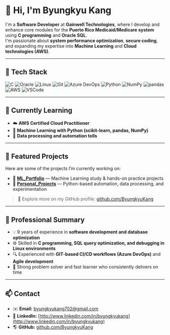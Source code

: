 # 👋 Hi, I'm Byungkyu Kang

I'm a **Software Developer** at **Gainwell Technologies**, where I develop and enhance core modules for the **Puerto Rico Medicaid/Medicare system** using **C programming** and **Oracle SQL**.  
I'm passionate about **system performance optimization**, **secure coding**, and expanding my expertise into **Machine Learning** and **Cloud technologies (AWS)**.

---

## 🧠 Tech Stack

![C](https://img.shields.io/badge/C-00599C?style=flat&logo=c&logoColor=white)
![Oracle](https://img.shields.io/badge/Oracle-F80000?style=flat&logo=oracle&logoColor=white)
![Linux](https://img.shields.io/badge/Linux-FCC624?style=flat&logo=linux&logoColor=black)
![Git](https://img.shields.io/badge/Git-F05032?style=flat&logo=git&logoColor=white)
![Azure DevOps](https://img.shields.io/badge/Azure%20DevOps-0078D7?style=flat&logo=azure-devops&logoColor=white)
![Python](https://img.shields.io/badge/Python-3776AB?style=flat&logo=python&logoColor=white)
![NumPy](https://img.shields.io/badge/NumPy-013243?style=flat&logo=numpy&logoColor=white)
![pandas](https://img.shields.io/badge/pandas-150458?style=flat&logo=pandas&logoColor=white)
![AWS](https://img.shields.io/badge/AWS-232F3E?style=flat&logo=amazon-aws&logoColor=white)
![VSCode](https://img.shields.io/badge/VS_Code-007ACC?style=flat&logo=visual-studio-code&logoColor=white)

---

## 🚀 Currently Learning

- ☁️ **AWS Certified Cloud Practitioner**
- 🤖 **Machine Learning with Python (scikit-learn, pandas, NumPy)**
- 🔄 **Data processing and automation tolls**

---

## 🧩 Featured Projects

Here are some of the projects I’m currently working on:

- 🎯 [**ML_Portfolio**](https://github.com/ByungkyuKang/ML_Portfolio) — Machine Learning study & hands-on practice projects  
- 🧠 [**Personal_Projects**](https://github.com/ByungkyuKang/Personal_Projects) — Python-based automation, data processing, and experimentation  

> 🔗 Explore more on my GitHub profile: [github.com/ByungkyuKang](https://github.com/ByungkyuKang)

---

## 💼 Professional Summary

- 💡 9 years of experience in **software development and database optimization**  
- ⚙️ Skilled in **C programming, SQL query optimization, and debugging in Linux environments**  
- 🔍 Experienced with **GIT-based CI/CD workflows (Azure DevOps)** and **Agile development**  
- 🧩 Strong problem solver and fast learner who consistently delivers on time  

---

## 📫 Contact

- ✉️ **Email:** [byungkyukang702@gmail.com](mailto:byungkyukang702@gmail.com)
- 💼 **LinkedIn:** [http://www.linkedin.com/in/byungkyukang](http://www.linkedin.com/in/byungkyukang)
- 🌎 **GitHub:** [github.com/ByungkyuKang](https://github.com/ByungkyuKang)
